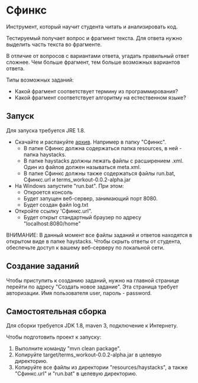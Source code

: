 # Сфинкс
Инструмент, который научит студента читать и анализировать код.

Тестируемый получает вопрос и фрагмент текста. Для ответа нужно выделить часть текста во фрагменте.

В отличие от вопросов с вариантами ответа, угадать правильный ответ сложнее. Чем больше фрагмент, тем больше возможных вариантов ответа.

Типы возможных заданий:
* Какой фрагмент соответствует термину из программирования?
* Какой фрагмент соответствует алгоритму на естественном языке?

## Запуск
Для запуска требуется JRE 1.8.

* Скачайте и распакуйте [архив](https://github.com/AKryukov92/terms_workout/releases/download/v0.0.2-alpha/0.0.2-alpha.zip). Например в папку "Сфинкс".
  * В папке Сфинкс должна содержаться папка resources, в ней - папка haystacks.
  * В папке haystacks должны лежать файлы с расширением .xml. Один из файлов должен называться meta.xml.
  * В папке Сфинкс должны также содержаться файлы run.bat, Сфинкс.url и terms_workout-0.0.2-alpha.jar
* На Windows запустите "run.bat". При этом:
  * Откроется консоль
  * Будет запущен веб-сервер, занимающий порт 8080.
  * Будет создан файл log.txt
* Откройте ссылку 'Сфинкс.url".
  * Будет открыт стандартный браузер по адресу "localhost:8080/home"

ВНИМАНИЕ: В данный момент все файлы заданий и ответов находятся в открытом виде в папке haystacks.
Чтобы скрыть ответы от студента, обеспечьте доступ к вашему веб-серверу по локальной сети.

## Создание заданий
Чтобы приступить к созданию заданий, нужно на главной странице перейти по адресу "Создать новое задание".
Эта страница требует авторизации. Имя пользователя user, пароль - password.

## Самостоятельная сборка
Для сборки требуется JDK 1.8, maven 3, подключение к Интернету.

Чтобы подготовить проект к запуску:
1. Выполните команду "mvn clean package".
2. Копируйте target/terms_workout-0.0.2-alpha.jar в целевую директорию.
3. Копируйте все файлы из директории "resources/haystacks", а также "Сфинкс.url" и "run.bat" в целевую директорию.